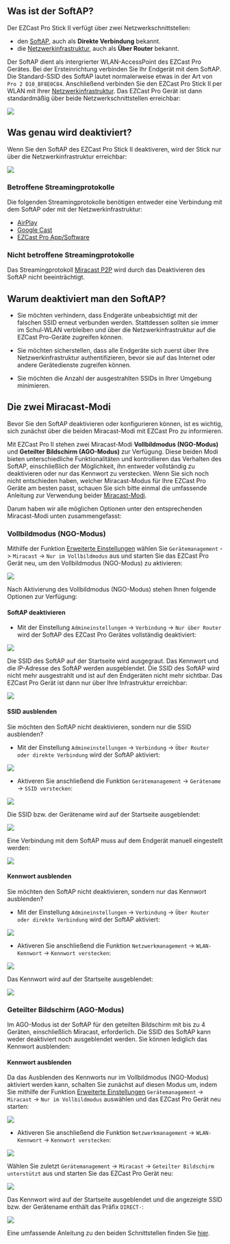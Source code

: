 ## Was ist der SoftAP?

Der EZCast Pro Stick II verfügt über zwei Netzwerkschnittstellen: 

* den [SoftAP](https://en.wikipedia.org/wiki/SoftAP), auch als **Direkte Verbindung** bekannt.
* die [Netzwerkinfrastruktur](connect.wifi.md), auch als **Über Router** bekannt.

Der SoftAP dient als intergrierter WLAN-AccessPoint des EZCast Pro Gerätes. Bei der Ersteinrichtung verbinden Sie Ihr Endgerät mit dem SoftAP. Die Standard-SSID des SoftAP lautet normalerweise etwas in der Art von `Pro 2 D10_BF8E0C84`. Anschließend verbinden Sie den EZCast Pro Stick II per WLAN mit Ihrer [Netzwerkinfrastruktur](connect.wifi.md). Das EZCast Pro Gerät ist dann standardmäßig über beide Netzwerkschnittstellen erreichbar:

![](/assets/img/softap.enabled.stick.png)

## Was genau wird deaktiviert?

Wenn Sie den SoftAP des EZCast Pro Stick II deaktiveren, wird der Stick nur über die Netzwerkinfrastruktur erreichbar:

![](/assets/img/softap.disabled.stick.png)

### Betroffene Streamingprotokolle

Die folgenden Streamingprotokolle benötigen entweder eine Verbindung mit dem SoftAP oder mit der Netzwerkinfrastruktur:

* [AirPlay](airplay.md)
* [Google Cast](googlecast.md)
* [EZCast Pro App/Software](ezcastproapp.md)

### Nicht betroffene Streamingprotokolle

Das Streamingprotokoll [Miracast P2P](miracast.md#p2p-peer-to-peer) wird durch das Deaktivieren des SoftAP nicht beeinträchtigt.

## Warum deaktiviert man den SoftAP?

* Sie möchten verhindern, dass Endgeräte unbeabsichtigt mit der falschen SSID erneut verbunden werden. Stattdessen sollten sie immer im Schul-WLAN verbleiben und über die Netzwerkinfrastruktur auf die EZCast Pro-Geräte zugreifen können.

* Sie möchten sicherstellen, dass alle Endgeräte sich zuerst über Ihre Netzwerkinfrastruktur authentifizieren, bevor sie auf das Internet oder andere Gerätedienste zugreifen können.

* Sie möchten die Anzahl der ausgestrahlten SSIDs in Ihrer Umgebung minimieren.

## Die zwei Miracast-Modi

Bevor Sie den SoftAP deaktivieren oder konfigurieren können, ist es wichtig, sich zunächst über die beiden Miracast-Modi mit EZCast Pro zu informieren.

Mit EZCast Pro II stehen zwei Miracast-Modi **Vollbildmodus (NGO-Modus)** und **Geteilter Bildschirm (AGO-Modus)** zur Verfügung. Diese beiden Modi bieten unterschiedliche Funktionalitäten und kontrollieren das Verhalten des SoftAP, einschließlich der Möglichkeit, ihn entweder vollständig zu deaktivieren oder nur das Kennwort zu verstecken. Wenn Sie sich noch nicht entschieden haben, welcher Miracast-Modus für Ihre EZCast Pro Geräte am besten passt, schauen Sie sich bitte einmal die umfassende Anleitung zur Verwendung beider [Miracast-Modi](miracast.md#miracast-modes).

Darum haben wir alle möglichen Optionen unter den entsprechenden Miracast-Modi unten zusammengefasst:

### Vollbildmodus (NGO-Modus)

Mithilfe der Funktion [Erweiterte Einstellungen](adv.settings.md) wählen Sie `Gerätemanagement` -> `Miracast` -> `Nur im Vollbildmodus` aus und starten Sie das EZCast Pro Gerät neu, um den Vollbildmodus (NGO-Modus) zu aktivieren:

![](/assets/img/Miracast.NGO.mode.png)

Nach Aktivierung des Vollbildmodus (NGO-Modus) stehen Ihnen folgende Optionen zur Verfügung:

#### SoftAP deaktivieren

* Mit der Einstellung `Admineinstellungen` -> `Verbindung` -> `Nur über Router` wird der SoftAP des EZCast Pro Gerätes vollständig deaktiviert:

![](/assets/img/connection.only-router.png)

Die SSID des SoftAP auf der Startseite wird ausgegraut. Das Kennwort und die IP-Adresse des SoftAP werden ausgeblendet. Die SSID des SoftAP wird nicht mehr ausgestrahlt und ist auf den Endgeräten nicht mehr sichtbar. Das EZCast Pro Gerät ist dann nur über Ihre Infrastruktur erreichbar:

![](/assets/img/ezcastpro.II.via.Router.only.png)

#### SSID ausblenden

Sie möchten den SoftAP nicht deaktivieren, sondern nur die SSID ausblenden? 

* Mit der Einstellung `Admineinstellungen` -> `Verbindung` -> `Über Router oder direkte Verbindung` wird der SoftAP aktiviert:

![](/assets/img/Connection_EZCastProII.png)

* Aktiveren Sie anschließend die Funktion `Gerätemanagement` -> `Gerätename` -> `SSID verstecken`:

![](/assets/img/hide.ssid.png)

Die SSID bzw. der Gerätename wird auf der Startseite ausgeblendet:

![](/assets/img/ssid.hidden.ngo-mode.png)

Eine Verbindung mit dem SoftAP muss auf dem Endgerät manuell eingestellt werden:

![](/assets/img/connect.hidden.ssid.png)

#### Kennwort ausblenden

Sie möchten den SoftAP nicht deaktivieren, sondern nur das Kennwort ausblenden? 

* Mit der Einstellung `Admineinstellungen` -> `Verbindung` -> `Über Router oder direkte Verbindung` wird der SoftAP aktiviert:

![](/assets/img/Connection_EZCastProII.png)

* Aktiveren Sie anschließend die Funktion `Netzwerkmanagement` -> `WLAN-Kennwort` -> `Kennwort verstecken`:

![](/assets/img/hide.password.png)

Das Kennwort wird auf der Startseite ausgeblendet:

![](/assets/img/password.hidden.ngo-mode.png)

### Geteilter Bildschirm (AGO-Modus)

Im AGO-Modus ist der SoftAP für den geteilten Bildschirm mit bis zu 4 Geräten, einschließlich Miracast, erforderlich. Die SSID des SoftAP kann weder deaktiviert noch ausgeblendet werden. Sie können lediglich das Kennwort ausblenden:

#### Kennwort ausblenden

Da das Ausblenden des Kennworts nur im Vollbildmodus (NGO-Modus) aktiviert werden kann, schalten Sie zunächst auf diesen Modus um, indem Sie mithilfe der Funktion [Erweiterte Einstellungen](adv.settings.md) `Gerätemanagement` -> `Miracast` -> `Nur im Vollbildmodus` auswählen und das EZCast Pro Gerät neu starten:

![](/assets/img/Miracast.NGO.mode.png)

* Aktiveren Sie anschließend die Funktion `Netzwerkmanagement` -> `WLAN-Kennwort` -> `Kennwort verstecken`:

![](/assets/img/hide.password.png)

Wählen Sie zuletzt `Gerätemanagement` -> `Miracast` -> `Geteilter Bildschirm unterstützt` aus und starten Sie das EZCast Pro Gerät neu:

![](/assets/img/Miracast.AGO.mode2.png)

Das Kennwort wird auf der Startseite ausgeblendet und die angezeigte SSID bzw. der Gerätename enthält das Präfix `DIRECT-`:

![](/assets/img/password.hidden.ago-mode.png)

Eine umfassende Anleitung zu den beiden Schnittstellen finden Sie [hier](adv.settings.md#networkinterfaces).



